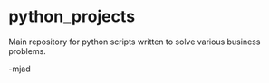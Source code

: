 # python_projects

Main repository for python scripts written to solve various business problems.

-mjad
